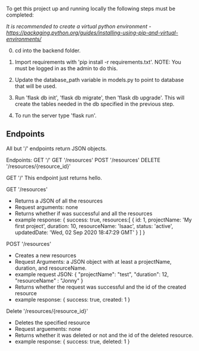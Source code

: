 To get this project up and running locally the following steps must be completed:

*It is recommended to create a virtual python environment - https://packaging.python.org/guides/installing-using-pip-and-virtual-environments/*

0. cd into the backend folder.

1. Import requirements with 'pip install -r requirements.txt'. NOTE: You must be logged in as the admin to do this.

2. Update the database_path variable in models.py to point to database that will be used.  

3. Run 'flask db init', 'flask db migrate', then 'flask db upgrade'. This will create the tables needed in the db specified in the previous step.  

4. To run the server type 'flask run'.

## Endpoints
All but '/' endpoints return JSON objects.

Endpoints:
GET '/'
GET '/resources'
POST '/resources'
DELETE '/resources/{resource_id}'

GET '/'
This endpoint just returns hello.

GET '/resources'
- Returns a JSON of all the resources
- Request arguments: none
- Returns whether if was successful and all the resources
- example response:
{
    success: true,
    resources:[
        {
            id: 1,
            projectName: 'My first project',
            duration: 10,
            resourceName: 'Isaac',
            status: 'active',
            updatedDate: 'Wed, 02 Sep 2020 18:47:29 GMT'
        }
    ]
}

POST '/resources'
- Creates a new resources
- Request Arguments: a JSON object with at least a projectName, duration, and resourceName. 
- example request JSON:
    {
        "projectName": "test",
        "duration": 12,
        "resourceName" : "Jonny"
    } 
- Returns whether the request was successful and the id of the created resource
- example response: 
    {
        success: true,
        created: 1
    }

Delete '/resources/{resource_id}'
- Deletes the specified resource
- Request arguements: none
- Returns whether it was deleted or not and the id of the deleted resource.
- example response: 
    {
        success: true,
        deleted: 1
    }